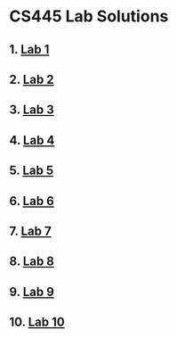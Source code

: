 # CS445 Lab Solutions
## 1. [Lab 1](https://github.com/merrhaile/cs445-lab-solns/blob/main/lab1/lab1_ME.pdf)
## 2. [Lab 2](https://github.com/merrhaile/cs445-lab-solns/blob/main/lab2/lab2_ME.pdf)
## 3. [Lab 3](https://github.com/merrhaile/cs445-lab-solns/tree/main/lab3)
## 4. [Lab 4](https://github.com/merrhaile/cs445-lab-solns/tree/main/lab4)
## 5. [Lab 5](https://github.com/merrhaile/cs445-lab-solns/tree/main/lab5)
## 6. [Lab 6](https://github.com/merrhaile/cs445-lab-solns/tree/main/lab6)
## 7. [Lab 7](https://github.com/merrhaile/cs445-lab-solns/tree/main/lab7)
## 8. [Lab 8](https://github.com/merrhaile/cs445-lab-solns/tree/main/lab8)
## 9. [Lab 9](https://github.com/merrhaile/cs445-lab-solns/tree/main/lab9)
## 10. [Lab 10](https://github.com/merrhaile/cs445-lab-solns/tree/main/lab10)